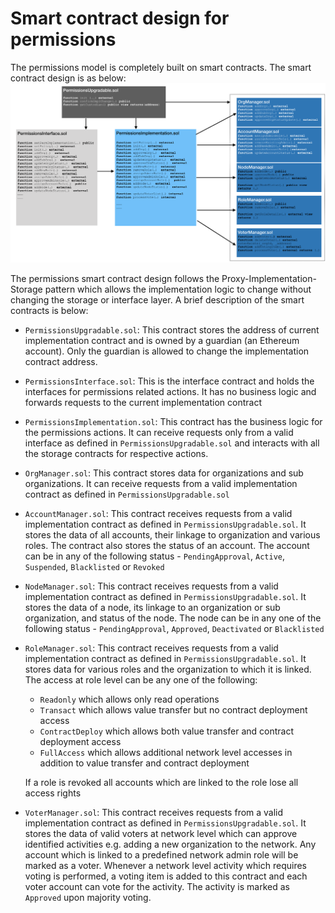 # Smart contract design for permissions

The permissions model is completely built on smart contracts. The smart contract design is as below:
![contract design](../../../images/ContractDesign.png)

The permissions smart contract design follows the Proxy-Implementation-Storage pattern which allows
the implementation logic to change without changing the storage or interface layer. A brief description of the smart contracts is below:

* `PermissionsUpgradable.sol`: This contract stores the address of current implementation contract and
    is owned by a guardian (an Ethereum account). Only the guardian is allowed to change the implementation contract address.
* `PermissionsInterface.sol`: This is the interface contract and holds the interfaces for permissions
    related actions. It has no business logic and forwards requests to the current implementation contract
* `PermissionsImplementation.sol`: This contract has the business logic for the permissions actions. It
    can receive requests only from a valid interface as defined in `PermissionsUpgradable.sol` and interacts
    with all the storage contracts for respective actions.
* `OrgManager.sol`: This contract stores data for organizations and sub organizations. It can receive
    requests from a valid implementation contract as defined in `PermissionsUpgradable.sol`
* `AccountManager.sol`: This contract receives requests from a valid implementation contract as defined
    in `PermissionsUpgradable.sol`. It stores the data of all accounts, their linkage to organization and various
    roles. The contract also stores the status of an account. The account can be in any of the following
    status - `PendingApproval`, `Active`, `Suspended`, `Blacklisted` or `Revoked`
* `NodeManager.sol`: This contract receives requests from a valid implementation contract as defined
    in `PermissionsUpgradable.sol`. It stores the data of a node, its linkage to an organization or sub organization,
    and status of the node. The node can be in any one of the following status - `PendingApproval`, `Approved`, `Deactivated` or `Blacklisted`
* `RoleManager.sol`: This contract receives requests from a valid implementation contract as defined in `PermissionsUpgradable.sol`.
    It stores data for various roles and the organization to which it is linked. The access at role level can be any one of the following:

    * `Readonly` which allows only read operations
    * `Transact` which allows value transfer but no contract deployment access
    * `ContractDeploy` which allows both value transfer and contract deployment access
    * `FullAccess` which allows additional network level accesses in addition to value transfer and contract deployment

    If a role is revoked all accounts which are linked to the role lose all access rights

* `VoterManager.sol`: This contract receives requests from a valid implementation contract as defined in `PermissionsUpgradable.sol`.
    It stores the data of valid voters at network level which can approve identified activities e.g. adding a new organization to the network.
    Any account which is linked to a predefined network admin role will be marked as a voter. Whenever a network level activity which requires
    voting is performed, a voting item is added to this contract and each voter account can vote for the activity. The activity is marked
    as `Approved` upon majority voting.
